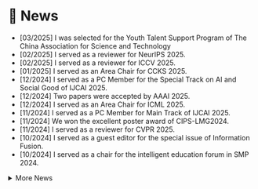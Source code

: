 # 📰 News
- [03/2025] I was selected for the Youth Talent Support Program of The China Association for Science and Technology
- [02/2025] I served as a reviewer for NeurIPS 2025.
- [02/2025] I served as a reviewer for ICCV 2025.
- [01/2025] I served as an Area Chair for CCKS 2025.
- [12/2024] I served as a PC Member for the Special Track on AI and Social Good of IJCAI 2025.
- [12/2024] Two papers were accepted by AAAI 2025.
- [12/2024] I served as an Area Chair for ICML 2025.
- [11/2024] I served as a PC Member for Main Track of IJCAI 2025.
- [11/2024] We won the excellent poster award of CIPS-LMG2024.
- [11/2024] I served as a reviewer for CVPR 2025.
- [10/2024] I served as a guest editor for the <a style='text-decoration:none;' href='https://www.sciencedirect.com/special-issue/316104/genai-for-information-fusion'>special issue </a> of Information Fusion.
- [10/2024] I served as a chair for the intelligent education forum in SMP 2024.
<details>
  <summary>More News</summary>
  <pre>
 39. [02/2025] I served as a reviewer for NeurIPS 2025.
 38. [02/2025] I served as a reviewer for ICCV 2025.
 37. [01/2025] I served as an Area Chair for CCKS 2025.
 36. [12/2024] I served as a PC Member for the Special Track on AI and Social Good of IJCAI 2025.
 35. [12/2024] Two papers were accepted by AAAI 2025.
 34. [12/2024] I served as an Area Chair for ICML 2025.
 33. [11/2024] I served as a PC Member for IJCAI 2025.
 32. [11/2024] We won the excellent poster award of CIPS-LMG2024.
 31. [11/2024] I served as a reviewer for CVPR 2025.
 30. [10/2024] I served as a guest editor for the <a style='text-decoration:none;' href='https://www.sciencedirect.com/special-issue/316104/genai-for-information-fusion'>special issue </a> of Information Fusion.
 29. [10/2024] I served as a chair for the intelligent education forum in SMP 2024.
 28. [10/2024] I served as a reviewer for AISTATS 2025.
 27. [09/2024] One paper was accepted by NeurIPS 2024.
 26. [08/2024] I served as a reviewer for ICLR 2025.
 25. [07/2024] I served as a guest editor for the special issue of Electronics (JCR Q2).
 24. [07/2024] One paper was accepted by Neural Networks.
 23. [07/2024] One paper was accepted by 软件学报.
 22. [05/2024] I served as a reviewer for NeurIPS 2024.
 21. [05/2024] One paper was accepted by ICML 2024.
 20. [04/2024] I served as a Program Committee Member for CIKM 2024.
 19. [04/2024] I received the excellent doctoral thesis from Xi'an Jiaotong University
 18. [04/2024] I received funding from the Youth Talent Support Program of the Shaanxi Association for Science and Technology.
 17. [03/2024] The Family Brain White Paper 3.0 that I contributed to was published.
 16. [02/2024] One paper was accepted by IEEE TPAMI.
 15. [01/2024] One paper was accepted by WWW.
 14. [12/2023] I served as a Program Committee Member for IJCAI 2024.
 13. [11/2023] One paper was accepted by IJCV.
 12. [07/2023] I served as a Program Committee Member for AAAI 2024.
 11. [08/2023] I received funding from the National Natural Science Foundation of China Youth Program.
 10. [07/2023] One paper was accepted by IEEE TNNLS.
  9. [02/2023] I served as a Program Committee Member for IJCAI 2023.
  8. [11/2022] The undergraduate students I co-advised to compete in the eighth International College Students' Internet+ Innovation and Entrepreneurship Competition won the gold prize.
  7. [08/2022] I served as Program Committee Member for AAAI 2023.
  6. [07/2022] I received my Ph.D. degree from Xi'an Jiaotong University.
  5. [04/2022] I ended my visiting at National University of Singapore.
  4. [01/2022] I obtained an offer from Huawei Noah's Ark Lab.
  3. [10/2021] I ended the internship at Amazon.
  2. [07/2021] I was an applied scientist intern at Amazon.
  1. [04/2021] I was a visiting scholar at the National University of Singapore.
  </pre>
</details>